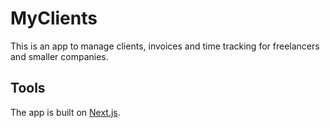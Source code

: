 # MyClients

This is an app to manage clients, invoices and time tracking for freelancers and smaller companies.

## Tools

The app is built on [Next.js](https://nextjs.org).
